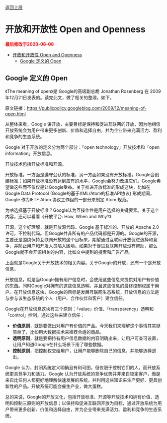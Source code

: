 [返回上层](./README.md)

# 开放和开放性 Open and Openness

<strong><font color="red">最后修改于2023-06-08</font></strong>

- [开放和开放性 Open and Openness](#开放和开放性-open-and-openness)
  - [Google 定义的 Open](#google-定义的-open)


## Google 定义的 Open
《The meaning of open》是 Google的高级副总裁 Jonathan Rosenberg 在 2009年12月21日发表的。读完此文，做了相关的整理，如下。

原文链接：https://publicpolicy.googleblog.com/2009/12/meaning-of-open.html

从整体来看，Google 讲开放，主要目标是保持和促进互联网的开放，因为他相信开放系统会为用户带来更多创新、价值和选择自由，并为企业带来充满活力、盈利和竞争的生态系统。

Google 对于开放的定义分为两个部分：「open technology」开放技术和「open information」开放信息。

开放技术包括开放标准和开源。

开放标准，一方面是遵守公认的标准，另一方面如果没有开放标准，Google会创建标准；如果开放标准没有达到应有的水平，Google会努力改进它们。Google希望做这些而不仅仅是让Google受益。关于推进开放标准的形成这块，比如在 Google Data Protocol (Google的基于XML/Atom的标准API协议) 形成期间，Google 作为IETF Atom 协议工作组的一部分来制定 Atom 规范。

为啥选择基于开放标准？Google认为互操作性是用户选择的关键要素。关于这个内容，还可以看看《开放平台: How, When and Why?》

开源，这个好理解，就是开放源代码。Google 基于标准的、开放的 Apache 2.0 许可，不控制代码。但Google并非所有的产品代码都是开源的。Google的开源，主要还是围绕保持互联网开放的这个目标来，期望通过互联网开放促进选择和竞争，并防止用户和开发人员陷入困境。如果对于促进互联网开放没有帮助，那么Google就不会开源相关的内容，比如文中提到的搜索和广告产品。

上面就是Google关于开放技术的相关内容。关于Google的开放，还有一个是开放信息。

开放信息，就是当Google拥有用户信息时，会使用这些信息来提供对用户有价值的东西。同时Google对拥有的这些信息透明，并且这些信息的最终控制权属于用户。在开放信息这块，Google的目标是发展互联网生态系统，开放信息的方法是与参与该生态系统的个人（用户、合作伙伴和客户）建立信任。

Google在开放信息这块有三个原则：「value」价值、「transparency」透明和「control」控制，通过这些来建立信任：
* **价值原则**，就是要做出对用户有价值的产品。今天我们来理解这个事情其实挺简单了，比如用大数据技术来推荐合适的商品。
* **透明原则**，就是要把持有用户信息数据的内容明确出来，让用户可查可设置，让用户知道Google在什么场景下用了哪些数据。
* **控制原则**，把控制权交给用户，让用户能够删除自己的信息，并能够选择退出。

Google 认为，封闭系统定义明确且有利可图，但仅限于控制它们的人，而开放系统更具竞争力和活力。Google 认为开放系统的竞争优势并非来自锁定客户，而是来自比任何人都更好地理解快速发展的系统，并利用这些知识来生产更好、更具创新性的产品。开放系统可能会催生产业，做大蛋糕。

总的来说，Google的开放文化，包括开放标准、开源等开放技术和拥有价值、透明和控制三原则的开放信息；以保持和促进互联网开放为目标，通过开放系统为用户带来更多创新、价值和选择自由，并为企业带来充满活力、盈利和竞争的生态系统。 